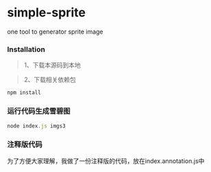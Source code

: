 simple-sprite
====================================
one tool to generator sprite image 
### Installation
> 1、下载本源码到本地

> 2、下载相关依赖包
```
npm install 
```

### 运行代码生成雪碧图
```javascript
node index.js imgs3
```

### 注释版代码
为了方便大家理解，我做了一份注释版的代码，放在index.annotation.js中